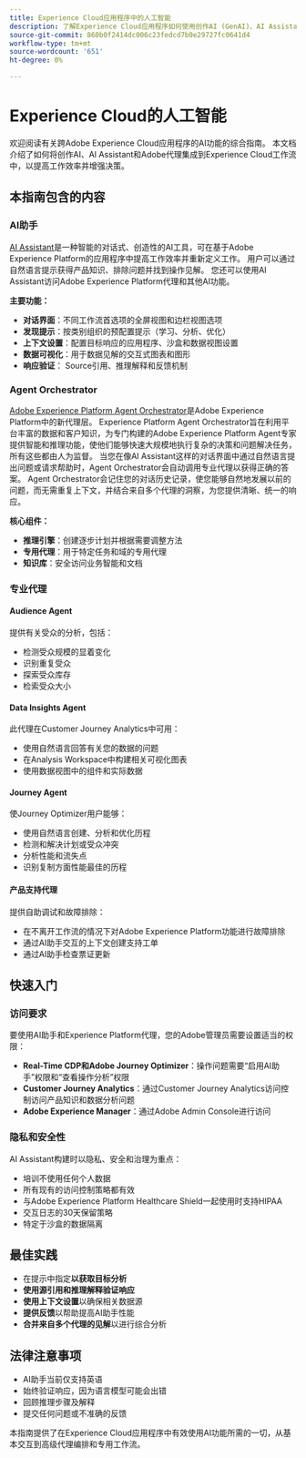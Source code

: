 ```yaml
---
title: Experience Cloud应用程序中的人工智能
description: 了解Experience Cloud应用程序如何使用创作AI (GenAI)、AI Assistant和代理AI。
source-git-commit: 860b0f2414dc006c23fedcd7b0e29727fc0641d4
workflow-type: tm+mt
source-wordcount: '651'
ht-degree: 0%

---
```


# Experience Cloud的人工智能

欢迎阅读有关跨Adobe Experience Cloud应用程序的AI功能的综合指南。 本文档介绍了如何将创作AI、AI Assistant和Adobe代理集成到Experience Cloud工作流中，以提高工作效率并增强决策。

## 本指南包含的内容

### AI助手

[AI Assistant](./ai-assistant/ai-assistant-ui.md)是一种智能的对话式、创造性的AI工具，可在基于Adobe Experience Platform的应用程序中提高工作效率并重新定义工作。 用户可以通过自然语言提示获得产品知识、排除问题并找到操作见解。 您还可以使用AI Assistant访问Adobe Experience Platform代理和其他AI功能。

**主要功能：**

- **对话界面**：不同工作流首选项的全屏视图和边栏视图选项
- **发现提示**：按类别组织的预配置提示（学习、分析、优化）
- **上下文设置**：配置目标响应的应用程序、沙盒和数据视图设置
- **数据可视化**：用于数据见解的交互式图表和图形
- **响应验证**： Source引用、推理解释和反馈机制

### Agent Orchestrator

[Adobe Experience Platform Agent Orchestrator](./agents/agent-orchestrator.md)是Adobe Experience Platform中的新代理层。 Experience Platform Agent Orchestrator旨在利用平台丰富的数据和客户知识，为专门构建的Adobe Experience Platform Agent专家提供智能和推理功能，使他们能够快速大规模地执行复杂的决策和问题解决任务，所有这些都由人为监督。 当您在像AI Assistant这样的对话界面中通过自然语言提出问题或请求帮助时，Agent Orchestrator会自动调用专业代理以获得正确的答案。 Agent Orchestrator会记住您的对话历史记录，使您能够自然地发展以前的问题，而无需重复上下文，并结合来自多个代理的洞察，为您提供清晰、统一的响应。

**核心组件：**

- **推理引擎**：创建逐步计划并根据需要调整方法
- **专用代理**：用于特定任务和域的专用代理
- **知识库**：安全访问业务智能和文档

### 专业代理

#### Audience Agent

提供有关受众的分析，包括：

- 检测受众规模的显着变化
- 识别重复受众
- 探索受众库存
- 检索受众大小

#### Data Insights Agent

此代理在Customer Journey Analytics中可用：

- 使用自然语言回答有关您的数据的问题
- 在Analysis Workspace中构建相关可视化图表
- 使用数据视图中的组件和实际数据

#### Journey Agent

使Journey Optimizer用户能够：

- 使用自然语言创建、分析和优化历程
- 检测和解决计划或受众冲突
- 分析性能和流失点
- 识别复制方面性能最佳的历程

#### 产品支持代理

提供自助调试和故障排除：

- 在不离开工作流的情况下对Adobe Experience Platform功能进行故障排除
- 通过AI助手交互的上下文创建支持工单
- 通过AI助手检查票证更新

## 快速入门

### 访问要求

要使用AI助手和Experience Platform代理，您的Adobe管理员需要设置适当的权限：

- **Real-Time CDP和Adobe Journey Optimizer**：操作问题需要“启用AI助手”权限和“查看操作分析”权限
- **Customer Journey Analytics**：通过Customer Journey Analytics访问控制访问产品知识和数据分析问题
- **Adobe Experience Manager**：通过Adobe Admin Console进行访问

### 隐私和安全性

AI Assistant构建时以隐私、安全和治理为重点：

- 培训不使用任何个人数据
- 所有现有的访问控制策略都有效
- 与Adobe Experience Platform Healthcare Shield一起使用时支持HIPAA
- 交互日志的30天保留策略
- 特定于沙盒的数据隔离

## 最佳实践

- 在提示中指定&#x200B;**以获取目标分析**
- **使用源引用和推理解释验证响应**
- **使用上下文设置**&#x200B;以确保相关数据源
- **提供反馈**&#x200B;以帮助提高AI助手性能
- **合并来自多个代理的见解**&#x200B;以进行综合分析

## 法律注意事项

- AI助手当前仅支持英语
- 始终验证响应，因为语言模型可能会出错
- 回顾推理步骤及解释
- 提交任何问题或不准确的反馈

本指南提供了在Experience Cloud应用程序中有效使用AI功能所需的一切，从基本交互到高级代理编排和专用工作流。

